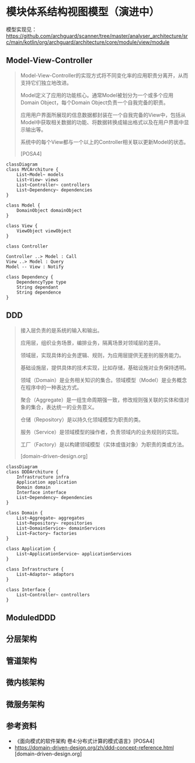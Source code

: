 # 模块体系结构视图模型（演进中）

模型实现见：https://github.com/archguard/scanner/tree/master/analyser_architecture/src/main/kotlin/org/archguard/architecture/core/module/view/module

## Model-View-Controller

> Model-View-Controller的实现方式将不同变化率的应用职责分离开，从而支持它们独立地改进。
>
> Model定义了应用的功能核心。通常Model被划分为一个或多个应用Domain Object，每个Domain Object负责一个自我完备的职责。
>
> 应用用户界面所展现的信息数据都封装在一个自我完备的View中，包括从Model中获取相关数据的功能、将数据转换成输出格式以及在用户界面中显示输出等。
>
> 系统中的每个View都与一个以上的Controller相关联以更新Model的状态。
>
> [POSA4]

```mermaid
classDiagram
class MVCArchiture {
	List~Model~ models
	List~View~ views
	List~Controller~ controllers
	List~Dependency~ dependencies
}

class Model {
	DomainObject domainObject
}

class View {
	ViewObject viewObject
}

class Controller

Controller ..> Model : Call
View ..> Model : Query
Model -- View : Notify

class Dependency {
	DependencyType type
	String dependant
	String dependence
}
```

## DDD

> 接入层负责的是系统的输入和输出。
>
> 应用层，组织业务场景，编排业务，隔离场景对领域层的差异。
>
> 领域层，实现具体的业务逻辑、规则，为应用层提供无差别的服务能力。
>
> 基础设施层，提供具体的技术实现，比如存储，基础设施对业务保持透明。
>
> 
>
> 领域（Domain）是业务相关知识的集合。领域模型（Model）是业务概念在程序中的一种表达方式。
>
> 聚合（Aggregate）是一组生命周期强一致，修改规则强关联的实体和值对象的集合，表达统一的业务意义。
>
> 仓储（Repository）是以持久化领域模型为职责的类。
>
> 服务（Service）是领域模型的操作者，负责领域内的业务规则的实现。
>
> 工厂（Factory）是以构建领域模型（实体或值对象）为职责的类或方法。
>
> [domain-driven-design.org]

```mermaid
classDiagram
class DDDArchiture {
	Infrastructure infra
	Application application
	Domain domain
	Interface interface
	List~Dependency~ dependencies
}

class Domain {
	List~Aggregate~ aggregates
	List~Repository~ repositories
	List~DomainService~ domainServices
	List~Factory~ factories
}

class Application {
	List~ApplicationService~ applicationServices
}

class Infrastructure {
	List~Adaptor~ adaptors
}

class Interface {
	List~Controller~ controllers
}
```



## ModuledDDD



## 分层架构



## 管道架构



## 微内核架构



## 微服务架构



## 参考资料

- 《面向模式的软件架构 卷4:分布式计算的模式语言》[POSA4]
- https://domain-driven-design.org/zh/ddd-concept-reference.html [domain-driven-design.org]